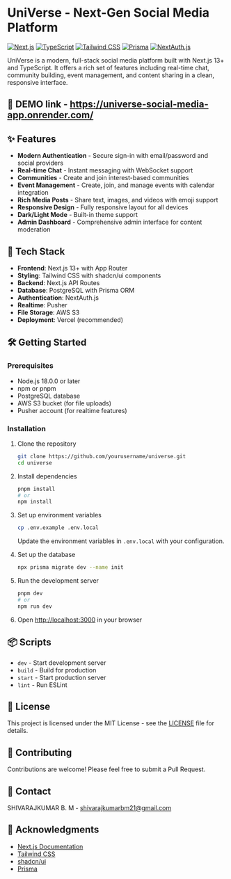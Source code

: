 # UniVerse - Next-Gen Social Media Platform

[![Next.js](https://img.shields.io/badge/Next.js-13.4.19-black?style=for-the-badge&logo=next.js)](https://nextjs.org/)
[![TypeScript](https://img.shields.io/badge/TypeScript-5.2.2-3178C6?style=for-the-badge&logo=typescript)](https://www.typescriptlang.org/)
[![Tailwind CSS](https://img.shields.io/badge/Tailwind_CSS-3.3.3-38B2AC?style=for-the-badge&logo=tailwind-css)](https://tailwindcss.com/)
[![Prisma](https://img.shields.io/badge/Prisma-5.2.0-2D3748?style=for-the-badge&logo=prisma)](https://www.prisma.io/)
[![NextAuth.js](https://img.shields.io/badge/NextAuth.js-4.24.5-000000?style=for-the-badge)](https://next-auth.js.org/)

UniVerse is a modern, full-stack social media platform built with Next.js 13+ and TypeScript. It offers a rich set of features including real-time chat, community building, event management, and content sharing in a clean, responsive interface.
## 🚀 DEMO link - https://universe-social-media-app.onrender.com/

## ✨ Features

- **Modern Authentication** - Secure sign-in with email/password and social providers
- **Real-time Chat** - Instant messaging with WebSocket support
- **Communities** - Create and join interest-based communities
- **Event Management** - Create, join, and manage events with calendar integration
- **Rich Media Posts** - Share text, images, and videos with emoji support
- **Responsive Design** - Fully responsive layout for all devices
- **Dark/Light Mode** - Built-in theme support
- **Admin Dashboard** - Comprehensive admin interface for content moderation

## 🚀 Tech Stack

- **Frontend**: Next.js 13+ with App Router
- **Styling**: Tailwind CSS with shadcn/ui components
- **Backend**: Next.js API Routes
- **Database**: PostgreSQL with Prisma ORM
- **Authentication**: NextAuth.js
- **Realtime**: Pusher
- **File Storage**: AWS S3
- **Deployment**: Vercel (recommended)

## 🛠️ Getting Started

### Prerequisites

- Node.js 18.0.0 or later
- npm or pnpm
- PostgreSQL database
- AWS S3 bucket (for file uploads)
- Pusher account (for realtime features)

### Installation

1. Clone the repository
   ```bash
   git clone https://github.com/yourusername/universe.git
   cd universe
   ```

2. Install dependencies
   ```bash
   pnpm install
   # or
   npm install
   ```

3. Set up environment variables
   ```bash
   cp .env.example .env.local
   ```
   Update the environment variables in `.env.local` with your configuration.

4. Set up the database
   ```bash
   npx prisma migrate dev --name init
   ```

5. Run the development server
   ```bash
   pnpm dev
   # or
   npm run dev
   ```

6. Open [http://localhost:3000](http://localhost:3000) in your browser

## 📦 Scripts

- `dev` - Start development server
- `build` - Build for production
- `start` - Start production server
- `lint` - Run ESLint

## 📝 License

This project is licensed under the MIT License - see the [LICENSE](LICENSE) file for details.

## 🤝 Contributing

Contributions are welcome! Please feel free to submit a Pull Request.

## 📧 Contact

SHIVARAJKUMAR B. M - shivarajkumarbm21@gmail.com

## 🙏 Acknowledgments

- [Next.js Documentation](https://nextjs.org/docs)
- [Tailwind CSS](https://tailwindcss.com/)
- [shadcn/ui](https://ui.shadcn.com/)
- [Prisma](https://www.prisma.io/)

